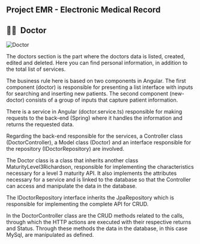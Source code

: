 ## Project EMR - Electronic Medical Record

## 👩‍🔬&nbsp; Doctor

![Doctor](readme_images/emr_doctor.gif)

The doctors section is the part where the doctors data is listed, created, edited and deleted. Here you can find personal information, in addition to the total list of services.

The business rule here is based on two components in Angular. The first component (doctor) is responsible for presenting a list interface with inputs for searching and inserting new patients. The second component (new-doctor) consists of a group of inputs that capture patient information.

There is a service in Angular (doctor.service.ts) responsible for making requests to the back-end (Spring) where it handles the information and returns the requested data.

Regarding the back-end responsible for the services, a Controller class (DoctorController), a Model class (Doctor) and an interface responsible for the repository (IDoctorRepository) are involved.

The Doctor class is a class that inherits another class MaturityLevel3Richardson, responsible for implementing the characteristics necessary for a level 3 maturity API. It also implements the attributes necessary for a service and is linked to the database so that the Controller can access and manipulate the data in the database.

The IDoctorRepository interface inherits the JpaRepository which is responsible for implementing the complete API for CRUD.

In the DoctorController class are the CRUD methods related to the calls, through which the HTTP actions are executed with their respective returns and Status. Through these methods the data in the database, in this case MySql, are manipulated as defined.